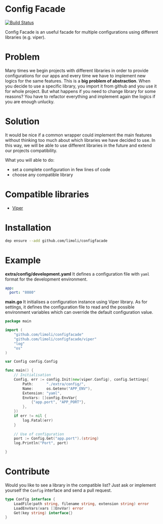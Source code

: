 # Config Facade
[![Build Status](https://travis-ci.org/limoli/configfacade.svg?branch=master)](https://travis-ci.org/limoli/configfacade)

Config Facade is an useful facade for multiple configurations using different libraries (e.g. viper).

# Problem
Many times we begin projects with different libraries in order to provide configurations for our apps and every time we have to implement new logics for the same features. This is a **big problem of abstraction**.
When you decide to use a specific library, you import it from github and you use it for whole project. But what happens if you need to change library for some reasons? You have to refactor everything and implement again the logics if you are enough unlucky.

# Solution
It would be nice if a common wrapper could implement the main features without thinking too much about which libraries we have decided to use. In this way, we will be able to use different libraries in the future and extend our projects compatibility.

What you will able to do:
- set a complete configuration in few lines of code
- choose any compatible library
 
# Compatible libraries
- [Viper](https://github.com/spf13/viper)

# Installation

```sh
dep ensure --add github.com/limoli/configfacade
``` 

# Example

**extra/config/development.yaml**
It defines a configuration file with `yaml` format for the development environment.
```yaml
app:
  port: "8080"
```

**main.go**
It initialises a configuration instance using Viper library. As for settings, it defines the configuration file to read and the possible environment variables which can override the default configuration value.
```go
package main

import (
    "github.com/limoli/configfacade"
    "github.com/limoli/configfacade/viper"
    "log"
    "os"
)

var Config config.Config

func main() {
    // Initialisation 
    Config, err := config.Init(new(viper.Config), config.Settings{
        Path:      "./extra/config/",
        Name:      os.Getenv("APP_ENV"),
        Extension: "yaml",
        EnvVars: []config.EnvVar{
            {"app.port", "APP_PORT"},
        },
    })
    if err != nil {
        log.Fatal(err)
    }
    
    // Use of configuration
    port := Config.Get("app.port").(string)
    log.Println("Port", port)

}
``` 

# Contribute
Would you like to see a library in the compatible list? 
Just ask or implement yourself the `Config` interface and send a pull request.

```go
type Config interface {
	LoadFile(path string, filename string, extension string) error
	LoadEnvVars(vars []EnvVar) error
	Get(key string) interface{}
}
```



